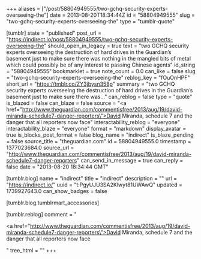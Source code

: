 +++
aliases = ["/post/58804949555/two-gchq-security-experts-overseeing-the"]
date = 2013-08-20T18:34:44Z
id = "58804949555"
slug = "two-gchq-security-experts-overseeing-the"
type = "tumblr-quote"

[tumblr]
state = "published"
post_url = "https://indirect.io/post/58804949555/two-gchq-security-experts-overseeing-the"
should_open_in_legacy = true
text = "two GCHQ security experts overseeing the destruction of hard drives in the Guardian&rsquo;s basement just to make sure there was nothing in the mangled bits of metal which could possibly be of any interest to passing Chinese agents"
id_string = "58804949555"
bookmarklet = true
note_count = 0.0
can_like = false
slug = "two-gchq-security-experts-overseeing-the"
reblog_key = "fOuOnHPF"
short_url = "https://tmblr.co/ZY3jbysn358p"
summary = "two GCHQ security experts overseeing the destruction of hard drives in the Guardian’s basement just to make sure there was..."
can_reblog = false
type = "quote"
is_blazed = false
can_blaze = false
source = "<a href=\"http://www.theguardian.com/commentisfree/2013/aug/19/david-miranda-schedule7-danger-reporters\">David Miranda, schedule 7 and the danger that all reporters now face</a>"
interactability_reblog = "everyone"
interactability_blaze = "everyone"
format = "markdown"
display_avatar = true
is_blocks_post_format = false
blog_name = "indirect"
is_blaze_pending = false
source_title = "theguardian.com"
id = 58804949555.0
timestamp = 1377023684.0
source_url = "http://www.theguardian.com/commentisfree/2013/aug/19/david-miranda-schedule7-danger-reporters"
can_send_in_message = true
can_reply = false
date = "2013-08-20 18:34:44 GMT"

[tumblr.blog]
name = "indirect"
title = "indirect"
description = ""
url = "https://indirect.io/"
uuid = "t:PgyUJU3SA2Klwyt81UWAwQ"
updated = 1739927643.0
can_show_badges = false

[tumblr.blog.tumblrmart_accessories]

[tumblr.reblog]
comment = "<p><a href=\"http://www.theguardian.com/commentisfree/2013/aug/19/david-miranda-schedule7-danger-reporters\">David Miranda, schedule 7 and the danger that all reporters now face</a></p>"
tree_html = ""
+++
